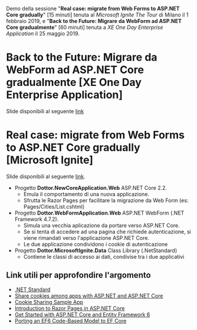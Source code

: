 Demo della sessione "**Real case: migrate from Web Forms to ASP.NET Core gradually**" [15 minuti] tenuta al *Microsoft Ignite The Tour* di Milano il 1 febbraio 2019, e "**Back to the Future: Migrare da WebForm ad ASP.NET Core gradualmente**" [60 minuti] tenuta a *XE One Day Enterprise Application* il 25 maggio 2019.

# Back to the Future: Migrare da WebForm ad ASP.NET Core gradualmente [XE One Day Enterprise Application]
Slide disponibili al seguente [link](https://www.slideshare.net/andreadottor/back-to-the-future-migrare-da-webform-ad-aspnet-core-gradualmente-147736946) 

# Real case: migrate from Web Forms to ASP.NET Core gradually [Microsoft Ignite]
Slide disponibili al seguente [link](https://techcommunity.microsoft.com/t5/Microsoft-Ignite-The-Tour/Real-case-migrate-from-Web-Forms-to-ASP-NET-Core-gradually/m-p/328685).


- Progetto **Dottor.NewCoreApplication.Web** ASP.NET Core 2.2. 
  - Emula il comportamento di una nuova applicazione.
  - Sfrutta le Razor Pages per facilitare la migrazione da Web Form (es: Pages/Cities/List.cshtml)
- Progetto **Dottor.WebFormApplication.Web** ASP.NET WebForm (.NET Framework 4.7.2). 
  - Simula una vecchia aplicazione da portare verso ASP.NET Core.
  - Se si tenta di accedere ad una pagina che richiede autenticazione, si viene rimandati verso l'applicazione ASP.NET Core.
  - Le due applicazione condividono i cookie di autenticazione
- Progetto **Dottor.MicrosoftIgnite.Data** Class Library (.NetStandard)
  - Contiene le classi di accesso ai dati, condivise tra i due applicativi

## Link utili per approfondire l'argomento
- [.NET Standard](https://docs.microsoft.com/en-us/dotnet/standard/net-standard)
- [Share cookies among apps with ASP.NET and ASP.NET Core](https://docs.microsoft.com/it-it/aspnet/core/security/cookie-sharing?view=aspnetcore-2.2)
- [Cookie Sharing Sample App](https://github.com/aspnet/Docs/tree/master/aspnetcore/security/cookie-sharing/sample/)
- [Introduction to Razor Pages in ASP.NET Core](https://docs.microsoft.com/en-us/aspnet/core/razor-pages/?view=aspnetcore-2.2&tabs=visual-studio)
- [Get Started with ASP.NET Core and Entity Framework 6](https://docs.microsoft.com/en-us/aspnet/core/data/entity-framework-6?view=aspnetcore-2.2)
- [Porting an EF6 Code-Based Model to EF Core](https://docs.microsoft.com/en-us/ef/efcore-and-ef6/porting/port-code)
